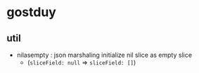 # gostduy

## util
-  nilasempty : json marshaling initialize nil slice as empty slice
   - (`sliceField: null` => `sliceField: []`)
